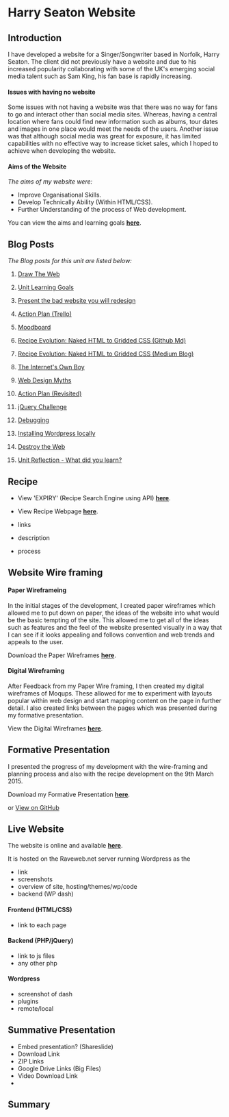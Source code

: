 # Harry Seaton Website

## Introduction

I have developed a website for a Singer/Songwriter based in Norfolk, Harry Seaton. The client did not previously have a website and due to his increased popularity collaborating with some of the UK's emerging social media talent such as Sam King, his fan base is rapidly increasing. 

#### Issues with having no website

Some issues with not having a website was that there was no way for fans to go and interact other than social media sites. Whereas, having a central location where fans could find new information such as albums, tour dates and images in one place would meet the needs of the users. Another issue was that although social media was great for exposure, it has limited capabilities with no effective way to increase ticket sales, which I hoped to achieve when developing the website.


#### Aims of the Website

*The aims of my website were:*

- Improve Organisational Skills.
- Develop Technically Ability (Within HTML/CSS).
- Further Understanding of the process of Web development.

You can view the aims and learning goals **[here](https://github.com/TomSharmanWeb/WEB14104/blob/master/students/Tom%20Sharman/WEB14104%20Learning%20Goals.md)**.


## Blog Posts


*The Blog posts for this unit are listed below:*


1. [Draw The Web](http://www.fourthfloor.me/blogs/tsharman/2015/01/10/my-world-wide-web/)


2. [Unit Learning Goals](https://github.com/TomSharmanWeb/WEB14104/blob/master/students/Tom%20Sharman/WEB14104%20Learning%20Goals.md)

3. [Present the bad website you will redesign](https://github.com/TomSharmanWeb/WEB14104/blob/master/students/Tom%20Sharman/3%20Website%20Review/Bad%20Website%20-%20Overview%20of%203.md)

4. [Action Plan (Trello)](https://medium.com/@TOMSHARMAN/organising-web-development-1a7bd7c5822)

5. [Moodboard](https://www.pinterest.com/tomsharman/harry-seaton-website-inspiration/)

6. [Recipe Evolution: Naked HTML to Gridded CSS (Github Md) ](https://github.com/TomSharmanWeb/WEB14104/blob/master/students/Tom%20Sharman/Recipe%20HTML%26CSS%20Development/recipe_html_%26_css_development.md)

7. [Recipe Evolution: Naked HTML to Gridded CSS (Medium Blog) ](https://medium.com/@TOMSHARMAN/from-naked-html-to-gridded-css-cf7df4eb0620)

8. [The Internet's Own Boy](https://medium.com/@TOMSHARMAN/the-ultimate-price-for-internet-freedom-567d5c503756)

9. [Web Design Myths](https://medium.com/@TOMSHARMAN/design-has-to-be-original-3803d773798c)

10. [Action Plan (Revisited)](https://medium.com/@TOMSHARMAN/wireframe-feedback-plan-of-action-4666f2ab21ce)

11. [jQuery Challenge](https://medium.com/@TOMSHARMAN/jquery-fundimentals-1cb04e73c997)

12. [Debugging](https://medium.com/@TOMSHARMAN/jquery-251ee55becca)

13. [Installing Wordpress locally](https://medium.com/@TOMSHARMAN/how-to-install-wordpress-locally-10de0a5a1a4f)

14. [Destroy the Web](https://medium.com/@TOMSHARMAN/exclude-china-and-india-9f30b33f4e33)

15. [Unit Reflection - What did you learn?](https://medium.com/@TOMSHARMAN/web-development-fc60c2009a06)




## Recipe





- View 'EXPIRY' (Recipe Search Engine using API) **[here](http://expiry.tomsharmna.com/)**.
- View Recipe Webpage **[here](http://recipe.tomsharman.com/)**.




- links
- description
- process


## Website Wire framing


#### Paper Wireframeing

In the initial stages of the development, I created paper wireframes which allowed me to put down on paper, the ideas of the website into what would be the basic tempting of the site. This allowed me to get all of the ideas such as features and the feel of the website presented visually in a way that I can see if it looks appealing and follows convention and web trends and appeals to the user.

Download the Paper Wireframes **[here]()**.


#### Digital Wireframing


After Feedback from my Paper Wire framing, I then created my digital wireframes of Moqups. These allowed for me to experiment with layouts popular within web design and start mapping content on the page in further detail. I also created links between the pages which was presented during my formative presentation.

View the Digital Wireframes **[here](https://moqups.com/Tomsharmanweb/CoUMNcWV/)**.



## Formative Presentation

I presented the progress of my development with the wire-framing and planning process and also with the recipe development on the 9th March 2015. 

Download my Formative Presentation **[here]()**.

or [View on GitHub](https://github.com/TomSharmanWeb/HarrySeatonWebsite/blob/master/Formative%20Presentation/Harry%20Seaton%20Website%20Formattive%20Presentation%20-%2009.03.15.pdf)


## Live Website

The website is online and available **[here](http://harryseaton.raveweb.net/)**.

It is hosted on the Raveweb.net server running Wordpress as the 

- link
- screenshots
- overview of site, hosting/themes/wp/code
- backend (WP dash)

#### Frontend (HTML/CSS)


- link to each page


#### Backend (PHP/jQuery)

- link to js files
- any other php

#### Wordpress

- screenshot of dash
- plugins
- remote/local


## Summative Presentation

- Embed presentation? (Shareslide)
- Download Link
- ZIP Links
- Google Drive Links (Big Files)
- Video Download Link
- 



## Summary



